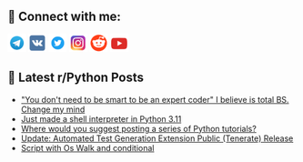 ## 🔎 Connect with me:
[<img src="https://github.com/bullbesh/bullbesh/blob/main/images/Telegram.png" width="32" height="32" />](https://t.me/bullbesh)
[<img src="https://github.com/bullbesh/bullbesh/blob/main/images/VK.png" width="32" height="32" />](https://vk.com/bullbesh)
[<img src="https://github.com/bullbesh/bullbesh/blob/main/images/Twitter.png" width="32" height="32" />](https://twitter.com/bullbesh1)
[<img src="https://github.com/bullbesh/bullbesh/blob/main/images/Instagram.png" width="32" height="32" />](https://www.instagram.com/bullbesh)
[<img src="https://github.com/bullbesh/bullbesh/blob/main/images/Reddit.png" width="32" height="32" />](https://www.reddit.com/user/bullbesh)
[<img src="https://github.com/bullbesh/bullbesh/blob/main/images/YouTube.png" width="32" height="32" />](https://www.youtube.com/channel/UCtfjRs6uzgq5mfm8S06WTcg)

## 📕 Latest r/Python Posts
<!-- BLOG-POST-LIST:START -->
- [&quot;You don&#39;t need to be smart to be an expert coder&quot; I believe is total BS. Change my mind](https://www.reddit.com/r/Python/comments/zoh7so/you_dont_need_to_be_smart_to_be_an_expert_coder_i/)
- [Just made a shell interpreter in Python 3.11](https://www.reddit.com/r/Python/comments/zogw5b/just_made_a_shell_interpreter_in_python_311/)
- [Where would you suggest posting a series of Python tutorials?](https://www.reddit.com/r/Python/comments/zofmgj/where_would_you_suggest_posting_a_series_of/)
- [Update: Automated Test Generation Extension Public &lpar;Tenerate&rpar; Release](https://www.reddit.com/r/Python/comments/zof8xw/update_automated_test_generation_extension_public/)
- [Script with Os Walk and conditional](https://www.reddit.com/r/Python/comments/zof8by/script_with_os_walk_and_conditional/)
<!-- BLOG-POST-LIST:END -->
